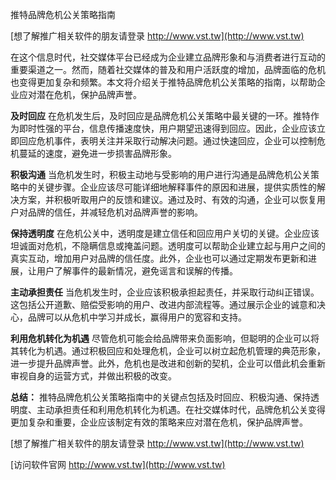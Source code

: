 推特品牌危机公关策略指南

[想了解推广相关软件的朋友请登录 http://www.vst.tw](http://www.vst.tw)

在这个信息时代，社交媒体平台已经成为企业建立品牌形象和与消费者进行互动的重要渠道之一。然而，随着社交媒体的普及和用户活跃度的增加，品牌面临的危机也变得更加复杂和频繁。本文将介绍关于推特品牌危机公关策略的指南，以帮助企业应对潜在危机，保护品牌声誉。

**及时回应**
在危机发生后，及时回应是品牌危机公关策略中最关键的一环。推特作为即时性强的平台，信息传播速度快，用户期望迅速得到回应。因此，企业应该立即回应危机事件，表明关注并采取行动解决问题。通过快速回应，企业可以控制危机蔓延的速度，避免进一步损害品牌形象。

**积极沟通**
当危机发生时，积极主动地与受影响的用户进行沟通是品牌危机公关策略中的关键步骤。企业应该尽可能详细地解释事件的原因和进展，提供实质性的解决方案，并积极听取用户的反馈和建议。通过及时、有效的沟通，企业可以恢复用户对品牌的信任，并减轻危机对品牌声誉的影响。

**保持透明度**
在危机公关中，透明度是建立信任和回应用户关切的关键。企业应该坦诚面对危机，不隐瞒信息或掩盖问题。透明度可以帮助企业建立起与用户之间的真实互动，增加用户对品牌的信任度。此外，企业也可以通过定期发布更新和进展，让用户了解事件的最新情况，避免谣言和误解的传播。

**主动承担责任**
当危机发生时，企业应该积极承担起责任，并采取行动纠正错误。这包括公开道歉、赔偿受影响的用户、改进内部流程等。通过展示企业的诚意和决心，品牌可以从危机中学习并成长，赢得用户的宽容和支持。

**利用危机转化为机遇**
尽管危机可能会给品牌带来负面影响，但聪明的企业可以将其转化为机遇。通过积极回应和处理危机，企业可以树立起危机管理的典范形象，进一步提升品牌声誉。此外，危机也是改进和创新的契机，企业可以借此机会重新审视自身的运营方式，并做出积极的改变。

**总结：**
推特品牌危机公关策略指南中的关键点包括及时回应、积极沟通、保持透明度、主动承担责任和利用危机转化为机遇。在社交媒体时代，品牌危机公关变得更加复杂和重要，企业应该制定有效的策略来应对潜在危机，保护品牌声誉。

[想了解推广相关软件的朋友请登录 http://www.vst.tw](http://www.vst.tw)


[访问软件官网 http://www.vst.tw](http://www.vst.tw)
